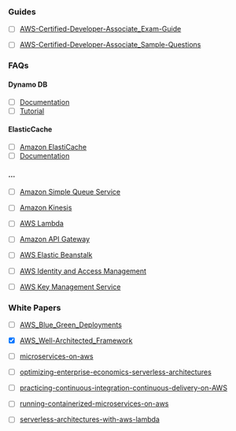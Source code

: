 ### Guides

- [ ] [AWS-Certified-Developer-Associate_Exam-Guide](AWS-Certified-Developer-Associate_Exam-Guide.pdf)

- [ ] [AWS-Certified-Developer-Associate_Sample-Questions](AWS-Certified-Developer-Associate_Sample-Questions.pdf)

### FAQs

#### Dynamo DB
- [ ] [Documentation](https://docs.aws.amazon.com/dynamodb/index.html)
- [ ] [Tutorial](https://aws.amazon.com/dynamodb/getting-started/)

#### ElasticCache
- [ ] [Amazon ElastiCache](https://aws.amazon.com/elasticache/faqs/)
- [ ] [Documentation](https://docs.aws.amazon.com/elasticache/?id=docs_gateway)

#### ...
- [ ] [Amazon Simple Queue Service](https://aws.amazon.com/sqs/faqs/)

- [ ] [Amazon Kinesis](https://aws.amazon.com/kinesis/data-streams/faqs/)

- [ ] [AWS Lambda](https://aws.amazon.com/lambda/faqs/)

- [ ] [Amazon API Gateway](https://aws.amazon.com/api-gateway/faqs/)

- [ ] [AWS Elastic Beanstalk](https://aws.amazon.com/elasticbeanstalk/faqs/)

- [ ] [AWS Identity and Access Management](https://aws.amazon.com/iam/faqs/)

- [ ] [AWS Key Management Service](https://aws.amazon.com/kms/faqs/)

### White Papers

- [ ] [AWS_Blue_Green_Deployments](AWS_Blue_Green_Deployments.pdf)

- [x] [AWS_Well-Architected_Framework](AWS_Well-Architected_Framework.pdf)

- [ ] [microservices-on-aws](microservices-on-aws.pdf)

- [ ] [optimizing-enterprise-economics-serverless-architectures](optimizing-enterprise-economics-serverless-architectures.pdf)

- [ ] [practicing-continuous-integration-continuous-delivery-on-AWS](practicing-continuous-integration-continuous-delivery-on-AWS.pdf)

- [ ] [running-containerized-microservices-on-aws](running-containerized-microservices-on-aws.pdf)

- [ ] [serverless-architectures-with-aws-lambda](serverless-architectures-with-aws-lambda.pdf)

